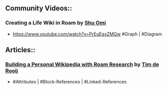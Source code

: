 ## Community Videos::
### Creating a Life Wiki in Roam by [Shu Omi](Shu%20Omi.md)
- <https://www.youtube.com/watch?v=PrEuEgxZMQw>
#Graph | #Diagram
## Articles::
### [Building a Personal Wikipedia with Roam Research](https://thalein.medium.com/building-a-personal-wikipedia-with-roam-research-b26b489b9e4b) by [Tim de Rooij](Tim%20de%20Rooij.md) 
- #Attributes | #Block-References | #Linked-References